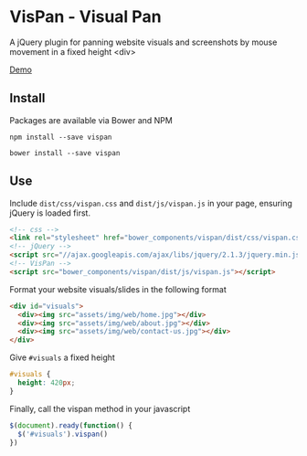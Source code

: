 # VisPan - Visual Pan

A jQuery plugin for panning website visuals and screenshots by mouse movement in a fixed height &lt;div&gt;

[Demo](https://studiole.uk/code/vispan)

## Install

Packages are available via Bower and NPM

```
npm install --save vispan
```

```
bower install --save vispan
```

## Use

Include `dist/css/vispan.css` and `dist/js/vispan.js` in your page, ensuring jQuery is loaded first.

``` html
<!-- css -->
<link rel="stylesheet" href="bower_components/vispan/dist/css/vispan.css">
<!-- jQuery -->
<script src="//ajax.googleapis.com/ajax/libs/jquery/2.1.3/jquery.min.js"></script>
<!-- VisPan -->
<script src="bower_components/vispan/dist/js/vispan.js"></script>
```

Format your website visuals/slides in the following format

``` html
<div id="visuals">
  <div><img src="assets/img/web/home.jpg"></div>
  <div><img src="assets/img/web/about.jpg"></div>
  <div><img src="assets/img/web/contact-us.jpg"></div>
</div>
```

Give `#visuals` a fixed height

``` css
#visuals {
  height: 420px;
}
```

Finally, call the vispan method in your javascript

``` js
$(document).ready(function() {
  $('#visuals').vispan()
})
```
